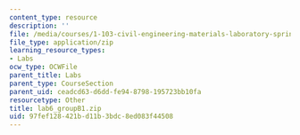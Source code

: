 ```yaml
---
content_type: resource
description: ''
file: /media/courses/1-103-civil-engineering-materials-laboratory-spring-2004/97fef128421bd11b3bdc8ed083f44508_lab6_groupB1.zip
file_type: application/zip
learning_resource_types:
- Labs
ocw_type: OCWFile
parent_title: Labs
parent_type: CourseSection
parent_uid: ceadcd63-d6dd-fe94-8798-195723bb10fa
resourcetype: Other
title: lab6_groupB1.zip
uid: 97fef128-421b-d11b-3bdc-8ed083f44508
---
```

